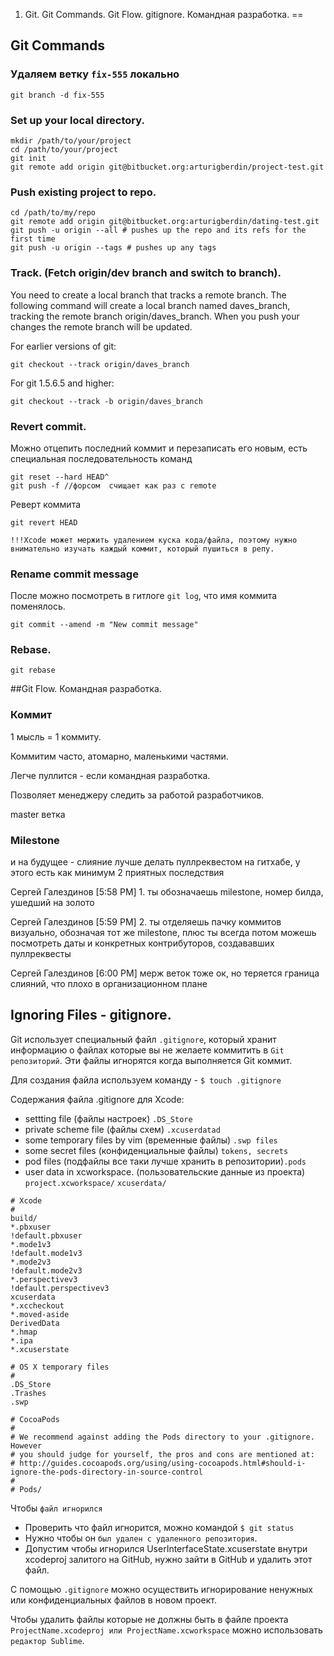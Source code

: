 1. Git. Git Commands. Git Flow. gitignore. Командная разработка.
==

## Git Commands

### Удаляем ветку `fix-555` локально

```
git branch -d fix-555
```

### Set up your local directory.

```
mkdir /path/to/your/project
cd /path/to/your/project
git init
git remote add origin git@bitbucket.org:arturigberdin/project-test.git
```

### Push existing project to repo.

```
cd /path/to/my/repo
git remote add origin git@bitbucket.org:arturigberdin/dating-test.git
git push -u origin --all # pushes up the repo and its refs for the first time
git push -u origin --tags # pushes up any tags
```


### Track. (Fetch origin/dev branch and switch to branch).

You need to create a local branch that tracks a remote branch. The following command will create a local branch named daves_branch, tracking the remote branch origin/daves_branch. When you push your changes the remote branch will be updated.

For earlier versions of git:
```
git checkout --track origin/daves_branch
```
For git 1.5.6.5 and higher:
```
git checkout --track -b origin/daves_branch
```

### Revert commit.

Можно отцепить последний коммит и перезаписать его новым, есть специальная последовательность команд

```
git reset --hard HEAD^
git push -f //форсом  счищает как раз с remote
```

Реверт коммита

```
git revert HEAD
```

`!!!Xcode может мержить удалением куска кода/файла, поэтому нужно внимательно изучать каждый коммит, который пушиться в репу.`

### Rename commit message

После можно посмотреть в гитлоге `git log`, что имя коммита поменялось.
```
git commit --amend -m "New commit message"
```

### Rebase.

```
git rebase
```

##Git Flow. Командная разработка.

### Коммит

1 мысль = 1 коммиту.

Коммитим часто, атомарно, маленькими частями.

Легче пуллится - если командная разработка.

Позволяет менеджеру следить за работой разработчиков.

master ветка

### Milestone

и на будущее - слияние лучше делать пуллреквестом на гитхабе, у этого есть как минимум 2 приятных последствия

Сергей Галездинов [5:58 PM] 1. ты обозначаешь milestone, номер билда, ушедший на золото

Сергей Галездинов [5:59 PM] 2. ты отделяешь пачку коммитов визуально, обозначая тот же milestone, плюс ты всегда потом можешь посмотреть даты и конкретных контрибуторов, создававших пуллреквесты

Сергей Галездинов [6:00 PM] мерж веток тоже ок, но теряется граница слияний, что плохо в организационном плане

## Ignoring Files - gitignore.

Git использует специальный файл `.gitignore`, который хранит информацию о файлах которые вы не желаете коммитить в `Git репозиторий`. Эти файлы игнорятся когда выполняется Git коммит.

Для создания файла используем команду - 
`$ touch .gitignore`

Содержания файла .gitignore для Xcode:
* settting file (файлы настроек) `.DS_Store`
* private scheme file (файлы схем) `.xcuserdatad`
* some temporary files by vim (временные файлы) `.swp files`
* some secret files (конфиденциальные файлы) `tokens, secrets`
* pod files (подфайлы все таки лучше хранить в репозитории)`.pods`
* user data in xcworkspace. (пользовательские данные из проекта)
`project.xcworkspace/`
`xcuserdata/`

```
# Xcode
#
build/
*.pbxuser
!default.pbxuser
*.mode1v3
!default.mode1v3
*.mode2v3
!default.mode2v3
*.perspectivev3
!default.perspectivev3
xcuserdata
*.xccheckout
*.moved-aside
DerivedData
*.hmap
*.ipa
*.xcuserstate

# OS X temporary files
#
.DS_Store
.Trashes
.swp

# CocoaPods
#
# We recommend against adding the Pods directory to your .gitignore. However
# you should judge for yourself, the pros and cons are mentioned at:
# http://guides.cocoapods.org/using/using-cocoapods.html#should-i-ignore-the-pods-directory-in-source-control
#
# Pods/
```

Чтобы `файл игнорился` 
* Проверить что файл игнорится, можно командой `$ git status`
* Нужно чтобы он `был удален с удаленного репозитория`.
* Допустим чтобы игнорился UserInterfaceState.xcuserstate внутри xcodeproj залитого на GitHub, нужно зайти в GitHub и удалить этот файл.

С помощью `.gitignore` можно осуществить игнорирование ненужных или конфиденциальных файлов в новом проект.

Чтобы удалить файлы которые не должны быть в файле проекта `ProjectName.xcodeproj или ProjectName.xcworkspace` можно использовать `редактор Sublime`.





